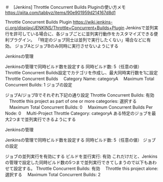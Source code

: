 ＃　[Jenkins] Throttle Concurrent Builds Pluginの使い方メモ
https://qiita.com/tabbyz/items/90e901959d214167d8d1

Throttle Concurrent Builds Plugin
https://wiki.jenkins-ci.org/display/JENKINS/Throttle+Concurrent+Builds+Plugin
Jenkinsで並列実行を許可している場合に、各ジョブごとに並列実行動作をカスタマイズできる便利プラグイン。
「特定のジョブ同士は並列で実行したくない」場合などに有効。
ジョブAとジョブBのみ同時に実行させないようにする

Jenkinsの管理

Jenkinsの管理で同時ビルド数を設定する
同時ビルド数: 5（任意の値）
Throttle Concurrent Builds設定でカテゴリを作成し、最大同時実行数を1に設定
Throttle Concurrent Builds
　Category Name: categoryA
　Maximum Total Concurrent Builds: 1
ジョブの設定

ジョブA/ジョブBでそれぞれ下記の通り設定
Throttle Concurrent Builds: 有効
　Throttle this project as part of one or more categories: 選択する
　Maximum Total Concurrent Builds: 0
　Maximum Concurrent Builds Per Node: 0
　Multi-Project Throttle Category: categoryA
ある特定のジョブを最大2つまで並列実行できるようにする

Jenkinsの管理

Jenkinsの管理で同時ビルド数を設定する
同時ビルド数: 5（任意の値）
ジョブの設定

ジョブの並列実行を有効にする
ビルドを並行実行: 有効
これだけだと、Jenkinsの管理で設定した同時ビルド数の5つまで並列実行できてしまうので以下もあわせて設定する。
Throttle Concurrent Builds: 有効
　Throttle this project alone: 選択する
　Maximum Total Concurrent Builds: 2
